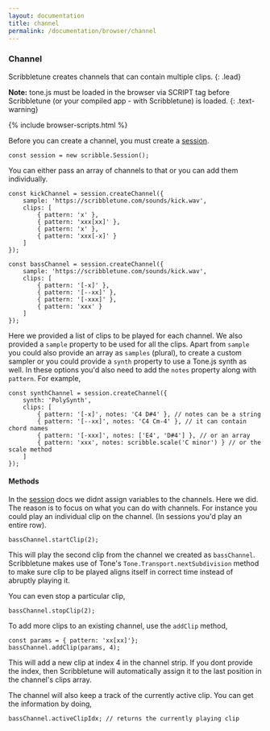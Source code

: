 ```yaml
---
layout: documentation
title: channel
permalink: /documentation/browser/channel
---
```


### Channel

Scribbletune creates channels that can contain multiple clips.
{: .lead}

**Note:** tone.js must be loaded in the browser via SCRIPT tag before Scribbletune (or your compiled app - with Scribbletune) is loaded.
{: .text-warning}

{% include browser-scripts.html %}

Before you can create a channel, you must create a [session](/documentation/browser/session).

```
const session = new scribble.Session();
```

You can either pass an array of channels to that or you can add them individually.

```
const kickChannel = session.createChannel({
	sample: 'https://scribbletune.com/sounds/kick.wav',
	clips: [
		{ pattern: 'x' },
		{ pattern: 'xxx[xx]' },
		{ pattern: 'x' },
		{ pattern: 'xxx[-x]' }
	]
});

const bassChannel = session.createChannel({
	sample: 'https://scribbletune.com/sounds/kick.wav',
	clips: [
		{ pattern: '[-x]' },
		{ pattern: '[--xx]' },
		{ pattern: '[-xxx]' },
		{ pattern: 'xxx' }
	]
});
```

Here we provided a list of clips to be played for each channel. We also provided a `sample` property to be used for all the clips. Apart from `sample` you could also provide an array as `samples` (plural), to create a custom sampler or you could provide a `synth` property to use a Tone.js synth as well. In these options you'd also need to add the `notes` property along with `pattern`. For example,

```
const synthChannel = session.createChannel({
	synth: 'PolySynth',
	clips: [
		{ pattern: '[-x]', notes: 'C4 D#4' }, // notes can be a string
		{ pattern: '[--xx]', notes: 'C4 Cm-4' }, // it can contain chord names
		{ pattern: '[-xxx]', notes: ['E4', 'D#4'] }, // or an array
		{ pattern: 'xxx', notes: scribble.scale('C minor') } // or the scale method
	]
});
```

#### Methods

In the [session](/documentation/browser/session) docs we didnt assign variables to the channels. Here we did. The reason is to focus on what you can do with channels. For instance you could play an individual clip on the channel. (In sessions you'd play an entire row).

```
bassChannel.startClip(2);
```

This will play the second clip from the channel we created as `bassChannel`. Scribbletune makes use of Tone's `Tone.Transport.nextSubdivision` method to make sure clip to be played aligns itself in correct time instead of abruptly playing it.

You can even stop a particular clip,

```
bassChannel.stopClip(2);
```

To add more clips to an existing channel, use the `addClip` method,

```
const params = { pattern: 'xx[xx]'};
bassChannel.addClip(params, 4);
```

This will add a new clip at index 4 in the channel strip. If you dont provide the index, then Scribbletune will automatically assign it to the last position in the channel's clips array.

The channel will also keep a track of the currently active clip. You can get the information by doing,

```
bassChannel.activeClipIdx; // returns the currently playing clip
```
